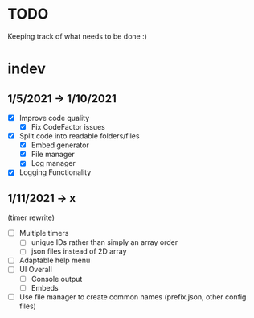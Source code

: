 # TODO

Keeping track of what needs to be done :)

# indev

## 1/5/2021 -> 1/10/2021

- [x] Improve code quality
    - [x] Fix CodeFactor issues
- [x] Split code into readable folders/files
    - [x] Embed generator
    - [x] File manager
    - [x] Log manager
- [x] Logging Functionality

## 1/11/2021 -> x 
(timer rewrite)
- [ ] Multiple timers
    - [ ] unique IDs rather than simply an array order
    - [ ] json files instead of 2D array
- [ ] Adaptable help menu
- [ ] UI Overall
    - [ ] Console output
    - [ ] Embeds
- [ ] Use file manager to create common names (prefix.json, other config files)